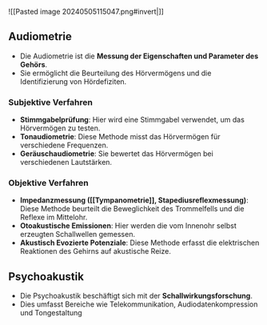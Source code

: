 ![[Pasted image 20240505115047.png#invert|]]
## Audiometrie
- Die Audiometrie ist die **Messung der Eigenschaften und Parameter des Gehörs**.
- Sie ermöglicht die Beurteilung des Hörvermögens und die Identifizierung von Hördefiziten.
### Subjektive Verfahren
- **Stimmgabelprüfung**: Hier wird eine Stimmgabel verwendet, um das Hörvermögen zu testen.
- **Tonaudiometrie**: Diese Methode misst das Hörvermögen für verschiedene Frequenzen.
- **Geräuschaudiometrie**: Sie bewertet das Hörvermögen bei verschiedenen Lautstärken.
### Objektive Verfahren
- **Impedanzmessung ([[Tympanometrie]], Stapediusreflexmessung)**: Diese Methode beurteilt die Beweglichkeit des Trommelfells und die Reflexe im Mittelohr.
- **Otoakustische Emissionen**: Hier werden die vom Innenohr selbst erzeugten Schallwellen gemessen.
- **Akustisch Evozierte Potenziale**: Diese Methode erfasst die elektrischen Reaktionen des Gehirns auf akustische Reize.
## Psychoakustik
- Die Psychoakustik beschäftigt sich mit der **Schallwirkungsforschung**.
- Dies umfasst Bereiche wie Telekommunikation, Audiodatenkompression und Tongestaltung